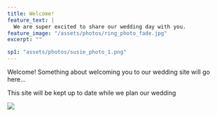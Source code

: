 ```yaml
---
title: Welcome!
feature_text: |
  We are super excited to share our wedding day with you.
feature_image: "/assets/photos/ring_photo_fade.jpg"
excerpt: ""

sp1: "assets/photos/susie_photo_1.png"
---
```


Welcome! Something about welcoming you to our wedding site will go here...

This site will be kept up to date while we plan our wedding

<img
src="{{ page.sp1 | prepend: site.baseurl | replace: '//', '/' }}"
/>
